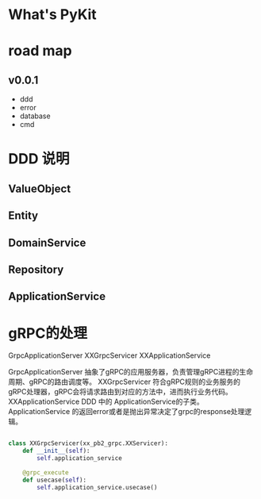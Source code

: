 # What's PyKit

# road map

## v0.0.1

- ddd
- error
- database
- cmd

# DDD 说明
## ValueObject
## Entity
## DomainService
## Repository
## ApplicationService

# gRPC的处理

GrpcApplicationServer
XXGrpcServicer
XXApplicationService

GrpcApplicationServer 抽象了gRPC的应用服务器，负责管理gRPC进程的生命周期、gRPC的路由调度等。
XXGrpcServicer 符合gRPC规则的业务服务的gRPC处理器，gRPC会将请求路由到对应的方法中，进而执行业务代码。
XXApplicationService DDD 中的 ApplicationService的子类。
ApplicationService 的返回error或者是抛出异常决定了grpc的response处理逻辑。


```python

class XXGrpcServicer(xx_pb2_grpc.XXServicer):
    def __init__(self):
        self.application_service

    @grpc_execute        
    def usecase(self):
        self.application_service.usecase()
```
